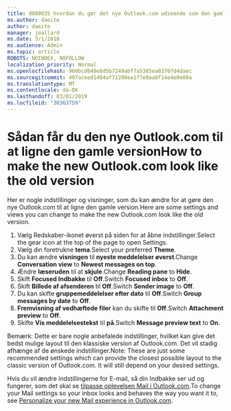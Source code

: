 ```yaml
---
title: 8000035 hvordan du gør det nye Outlook.com udseende som den gamle
ms.author: daeite
author: daeite
manager: joallard
ms.date: 3/1/2018
ms.audience: Admin
ms.topic: article
ROBOTS: NOINDEX, NOFOLLOW
localization_priority: Normal
ms.openlocfilehash: 960bcd648e8d5b7249abf7a5385ea83707d4daec
ms.sourcegitcommit: 497aceed1484af71200ea1f7e0aa0f14e4e0e00a
ms.translationtype: MT
ms.contentlocale: da-DK
ms.lasthandoff: 03/01/2019
ms.locfileid: "30363759"
---
```

# <a name="how-to-make-the-new-outlookcom-look-like-the-old-version"></a><span data-ttu-id="b6d12-102">Sådan får du den nye Outlook.com til at ligne den gamle version</span><span class="sxs-lookup"><span data-stu-id="b6d12-102">How to make the new Outlook.com look like the old version</span></span>

<span data-ttu-id="b6d12-103">Her er nogle indstillinger og visninger, som du kan ændre for at gøre den nye Outlook.com til at ligne den gamle version.</span><span class="sxs-lookup"><span data-stu-id="b6d12-103">Here are some settings and views you can change to make the new Outlook.com look like the old version.</span></span>

1. <span data-ttu-id="b6d12-104">Vælg Redskaber-ikonet øverst på siden for at åbne indstillinger.</span><span class="sxs-lookup"><span data-stu-id="b6d12-104">Select the gear icon at the top of the page to open Settings.</span></span>
2. <span data-ttu-id="b6d12-105">Vælg din foretrukne **tema**.</span><span class="sxs-lookup"><span data-stu-id="b6d12-105">Select your preferred **Theme**.</span></span>
3. <span data-ttu-id="b6d12-106">Du kan ændre **visningen** til **nyeste meddelelser øverst**.</span><span class="sxs-lookup"><span data-stu-id="b6d12-106">Change **Conversation view** to **Newest messages on top**.</span></span>
4. <span data-ttu-id="b6d12-107">Ændre **læseruden** til at **skjule**.</span><span class="sxs-lookup"><span data-stu-id="b6d12-107">Change **Reading pane** to **Hide**.</span></span>
5. <span data-ttu-id="b6d12-108">Skift **Focused Indbakke** til **Off**.</span><span class="sxs-lookup"><span data-stu-id="b6d12-108">Switch **Focused inbox** to **Off**.</span></span>
6. <span data-ttu-id="b6d12-109">Skift **Billede af afsenderen** til **Off**.</span><span class="sxs-lookup"><span data-stu-id="b6d12-109">Switch **Sender image** to **Off**.</span></span> 
7. <span data-ttu-id="b6d12-110">Du kan skifte **gruppemeddelelser efter dato** til **Off**.</span><span class="sxs-lookup"><span data-stu-id="b6d12-110">Switch **Group messages by date** to **Off**.</span></span> 
8. <span data-ttu-id="b6d12-111">**Fremvisning af vedhæftede filer** kan du skifte til **Off**.</span><span class="sxs-lookup"><span data-stu-id="b6d12-111">Switch **Attachment preview** to **Off**.</span></span> 
9. <span data-ttu-id="b6d12-112">Skifte **Vis meddelelsestekst** til **på**.</span><span class="sxs-lookup"><span data-stu-id="b6d12-112">Switch **Message preview text** to **On**.</span></span>

<span data-ttu-id="b6d12-p101">Bemærk: Dette er bare nogle anbefalede indstillinger, hvilket kan give det bedst mulige layout til den klassiske version af Outlook.com. Det vil stadig afhænge af de ønskede indstillinger.</span><span class="sxs-lookup"><span data-stu-id="b6d12-p101">Note: These are just some recommended settings which can provide the closest possible layout to the classic version of Outlook.com. It will still depend on your desired settings.</span></span>

<span data-ttu-id="b6d12-115">Hvis du vil ændre indstillingerne for E-mail, så din Indbakke ser ud og fungerer, som det skal se [tilpasse oplevelsen Mail i Outlook.com](https://support.office.com/article/b41c2ecb-f23c-42b3-b7f8-659646d5e58c).</span><span class="sxs-lookup"><span data-stu-id="b6d12-115">To change your Mail settings so your inbox looks and behaves the way you want it to, see [Personalize your new Mail experience in Outlook.com](https://support.office.com/article/b41c2ecb-f23c-42b3-b7f8-659646d5e58c).</span></span>